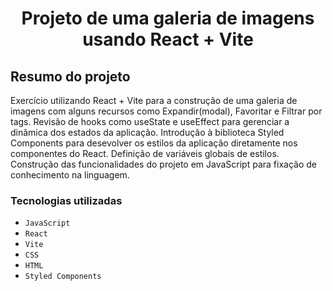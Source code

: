 <h1 align="center">Projeto de uma galeria de imagens usando React + Vite</h1>

## Resumo do projeto
Exercício utilizando React + Vite para a construção de uma galeria de imagens com alguns recursos como Expandir(modal), Favoritar e Filtrar por tags. Revisão de hooks como useState e useEffect para gerenciar a dinâmica dos estados da aplicação. Introdução à biblioteca Styled Components para desevolver os estilos da aplicação diretamente nos componentes do React. Definição de variáveis globais de estilos. Construção das funcionalidades do projeto em JavaScript para fixação de conhecimento na linguagem.
### Tecnologias utilizadas

- ``JavaScript``
- ``React``
- ``Vite``
- ``CSS``
- ``HTML``
- ``Styled Components``
